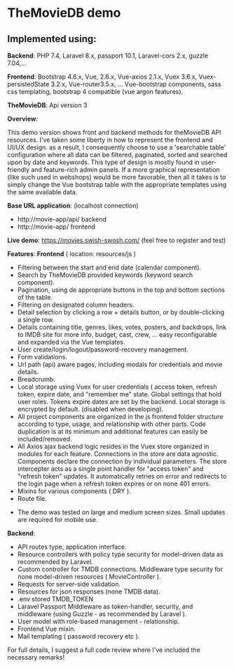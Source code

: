 
<h1>TheMovieDB demo</h1>
<h2>Implemented using:</h2>

**Backend**: PHP 7.4, Laravel 8.x, passport 10.1, Laravel-cors 2.x, guzzle 7.04,...

**Frontend**: Bootstrap 4.6.x, Vue, 2.6.x, Vue-axios 2.1.x, Vuex 3.6.x, Vuex-persistedState 3.2.x, Vue-router3.5.x, ... Vue-bootstrap components, sass css templating, bootstrap 4 compatible (vue argon features).

**TheMovieDB**: Api version 3

**Overview**:

This demo version shows front and backend methods for theMovieDB API resources. I've taken some liberty in how to represent the frontend and UI/UX design. as a result, I consequently choose to use a 'searchable table' configuration where all data can be filtered, paginated, sorted and searched upon by date and keywords. This type of design is mostly found in user-friendly and feature-rich admin panels. If a more graphical representation (like such used in webshops) would be more favorable, then all it takes is to simply change the Vue bootstrap table with the appropriate templates using the same available data.

**Base URL application**: (localhost connection)
- http://movie-app/api/ backend
- http://movie-app/ frontend

**Live demo**:
https://movies.swish-swosh.com/ (feel free to register and test)

**Features**:
**Frontend** ( location: resources/js )
  * Filtering between the start and end date (calendar component).
  * Search by TheMovieDB provided keywords (keyword search component).
  * Pagination, using de appropriate buttons in the top and bottom sections of the table.
  * Filtering on designated column headers.
  * Detail selection by clicking a row + details button, or by double-clicking a single row.
  * Details containing title, genres, likes, votes, posters, and backdrops, link to IMDB site for more info, budget, cast, crew, ... easy reconfigurable and expanded via the Vue templates.
  * User create/login/logout/password-recovery management.
  * Form validations.
  * Url path (api) aware pages, including modals for credentials and movie details.
  * Breadcrumb.
  * Local storage using Vuex for user credentials ( access token, refresh token, expire date, and "remember me" state. Global settings that hold user roles. Tokens expire dates are set by the backend. Local storage is encrypted by default. (disabled when developing).
  * All project components are organized in the js frontend folder structure according to type, usage, and relationship with other parts. Code duplication is at its minimum and additional features can easily be included/removed.
  * All Axios ajax backend logic resides in the Vuex store organized in modules for each feature. Connections in the store are data agnostic. Components declare the connection by individual parameters. The store intercepter acts as a single point handler for "access token" and "refresh token" updates. It automatically retries on error and redirects to the login page when a refresh token expires or on none 401 errors.
  * Mixins for various components ( DRY ).
  * Route file.
- The demo was tested on large and medium screen sizes. Small updates are required for mobile use.

**Backend**:
  * API routes type, application interface.
  * Resource controllers with policy type security for model-driven data as recommended by Laravel.
  * Custom controller for TMDB connections. Middleware type security for none model-driven resources ( MovieController ).
  * Requests for server-side validation.
  * Resources for json responses (none TMDB data).
  * .env stored TMDB_TOKEN 
  * Laravel Passport Middleware as token-handler, security, and middleware (using Guzzle - as recommended by Laravel ).
  * User model with role-based management - relationship.
  * Frontend Vue mixin.
  * Mail templating ( password recovery etc ).
  
For full details, I suggest a full code review where I've included the necessary remarks!



